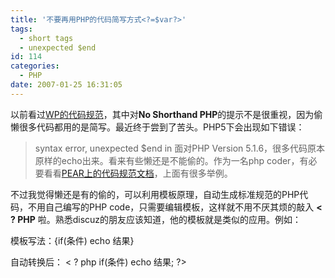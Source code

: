```yaml
---
title: '不要再用PHP的代码简写方式<?=$var?>'
tags:
  - short tags
  - unexpected $end
id: 114
categories:
  - PHP
date: 2007-01-25 16:31:05
---
```


以前看过[WP的代码规范](http://codex.wordpress.org/WordPress_Coding_Standards)，其中对**No Shorthand PHP**的提示不是很重视，因为偷懒很多代码都用的是简写。最近终于尝到了苦头。PHP5下会出现如下错误：
> syntax error, unexpected $end in
面对PHP Version 5.1.6，很多代码原本原样的echo出来。看来有些懒还是不能偷的。作为一名php coder，有必要看看[PEAR上的代码规范文档](http://pear.php.net/manual/en/standards.php)，上面有很多举例。

不过我觉得懒还是有的偷的，可以利用模板原理，自动生成标准规范的PHP代码，不用自己编写的PHP code，只需要编辑模板，这样就不用不厌其烦的敲入 **&lt; ? PHP**  啦。熟悉discuz的朋友应该知道，他的模板就是类似的应用。例如：

模板写法：{if(条件) echo 结果}

自动转换后： &lt; ? php if(条件) echo 结果; ?&gt;